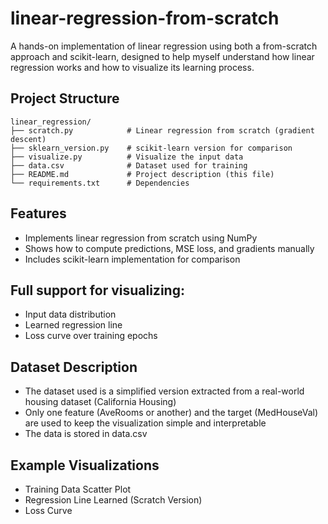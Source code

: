 # linear-regression-from-scratch

A hands-on implementation of linear regression using both a from-scratch approach and scikit-learn, designed to help myself understand how linear regression works and how to visualize its learning process.

## Project Structure
```text
linear_regression/
├── scratch.py            # Linear regression from scratch (gradient descent)
├── sklearn_version.py    # scikit-learn version for comparison
├── visualize.py          # Visualize the input data
├── data.csv              # Dataset used for training
├── README.md             # Project description (this file)
└── requirements.txt      # Dependencies 
```

## Features
- Implements linear regression from scratch using NumPy
- Shows how to compute predictions, MSE loss, and gradients manually
- Includes scikit-learn implementation for comparison

## Full support for visualizing:
- Input data distribution
- Learned regression line
- Loss curve over training epochs

## Dataset Description
- The dataset used is a simplified version extracted from a real-world housing dataset (California Housing)
- Only one feature (AveRooms or another) and the target (MedHouseVal) are used to keep the visualization simple and interpretable
- The data is stored in data.csv

## Example Visualizations
- Training Data Scatter Plot
- Regression Line Learned (Scratch Version)
- Loss Curve
